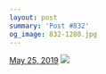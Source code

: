 ```yaml
---
layout: post
summary: 'Post #832'
og_image: 832-1280.jpg
---
```


<p>
  <time>
    <a href="/832">May 25, 2019</a>
  </time>
  <a href="/832">
    <img src="{{ site.assets_url }}/832-640.jpg" srcset="{{ site.assets_url }}/832-320.jpg 320w, {{ site.assets_url }}/832-640.jpg 640w, {{ site.assets_url }}/832-960.jpg 960w, {{ site.assets_url }}/832-1280.jpg 1280w" sizes="(min-width: 700px) 50vw, calc(100vw - 2rem)" />
  </a>
</p>
